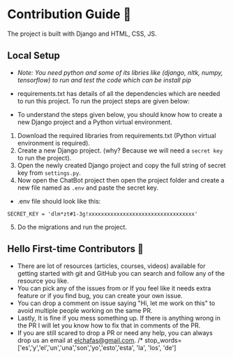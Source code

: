 # Contribution Guide 🤖
The project is built with Django and HTML, CSS, JS.

## Local Setup

- *Note: You need python and some of its libries like (django, nltk, numpy, tensorflow) to run and test the code which can be install pip*
- requirements.txt has details of all the dependencies which are needed to run this project. To run the project steps are given below:

- To understand the steps given below, you should know how to create a new Django project and a Python virtual environment.
1. Download the required libraries from requirements.txt (Python virtual environment is required).
2. Create a new Django project. (why? Because we will need a `secret key` to run the project).
3. Open the newly created Django project and copy the full string of secret key from `settings.py`.
4. Now open the ChatBot project then open the project folder and create a new file named as `.env` and paste the secret key.
- .env file should look like this:
```
SECRET_KEY = 'dlm*zt#1-3g!xxxxxxxxxxxxxxxxxxxxxxxxxxxxxxxxxx'
```
5. Do the migrations and run the project.

## Hello First-time Contributors 👋
- There are lot of resources (articles, courses, videos) available for getting started with git and GitHub you can search and follow any of the resource you like.
- You can pick any of the issues from  or If you feel like it needs extra feature or if you find bug, you can create your own issue.
- You can drop a comment on issue saying "Hi, let me work on this" to avoid multiple people working on the same PR.
- Lastly, It is fine if you mess something up. If there is anything wrong in the PR I will let you know how to fix that in comments of the PR.
- If you are still scared to drop a PR or need any help, you can always drop us an email at elchafas@gmail.com.    /* stop_words=['es','y','el','un','una','son','yo','esto','esta', 'la', 'los', 'de']
